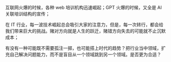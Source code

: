 互联网火爆的时候，各种 web 培训机构迅速崛起；GPT 火爆的时候，又全是 AI关联培训结构的宣传；

在 IT 行业，每一波技术崛起总会吸引大家的注意力，但是，每一次转行，都会给我们带来巨大的挑战。赌对方向就是人生的跃迁，赌错方向失去的可能就不止沉默成本；

有没有一种可能既不需要孤注一掷，也可能搭上时代的趋势？把行业当中领域，扩充自己解决问题能力，而不是盲目从一个领域跳到另一个领域。是否更为合适？

